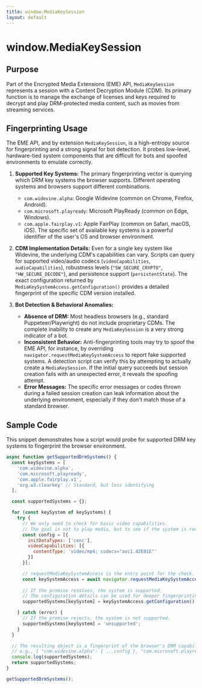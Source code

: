 ```yaml
---
title: window.MediaKeySession
layout: default
---
```

# window.MediaKeySession
## Purpose
Part of the Encrypted Media Extensions (EME) API, `MediaKeySession` represents a session with a Content Decryption Module (CDM). Its primary function is to manage the exchange of licenses and keys required to decrypt and play DRM-protected media content, such as movies from streaming services.

## Fingerprinting Usage
The EME API, and by extension `MediaKeySession`, is a high-entropy source for fingerprinting and a strong signal for bot detection. It probes low-level, hardware-tied system components that are difficult for bots and spoofed environments to emulate correctly.

1.  **Supported Key Systems:** The primary fingerprinting vector is querying which DRM key systems the browser supports. Different operating systems and browsers support different combinations.
    *   `com.widevine.alpha`: Google Widevine (common on Chrome, Firefox, Android).
    *   `com.microsoft.playready`: Microsoft PlayReady (common on Edge, Windows).
    *   `com.apple.fairplay.v1`: Apple FairPlay (common on Safari, macOS, iOS).
    The specific set of available key systems is a powerful identifier of the user's OS and browser environment.

2.  **CDM Implementation Details:** Even for a single key system like Widevine, the underlying CDM's capabilities can vary. Scripts can query for supported video/audio codecs (`videoCapabilities`, `audioCapabilities`), robustness levels (`"SW_SECURE_CRYPTO"`, `"HW_SECURE_DECODE"`), and persistence support (`persistentState`). The exact configuration returned by `MediaKeySystemAccess.getConfiguration()` provides a detailed fingerprint of the specific CDM version installed.

3.  **Bot Detection & Behavioral Anomalies:**
    *   **Absence of DRM:** Most headless browsers (e.g., standard Puppeteer/Playwright) do not include proprietary CDMs. The complete inability to create any `MediaKeySession` is a very strong indicator of a bot.
    *   **Inconsistent Behavior:** Anti-fingerprinting tools may try to spoof the EME API, for instance, by overriding `navigator.requestMediaKeySystemAccess` to report fake supported systems. A detection script can verify this by attempting to actually create a `MediaKeySession`. If the initial query succeeds but session creation fails with an unexpected error, it reveals the spoofing attempt.
    *   **Error Messages:** The specific error messages or codes thrown during a failed session creation can leak information about the underlying environment, especially if they don't match those of a standard browser.

## Sample Code
This snippet demonstrates how a script would probe for supported DRM key systems to fingerprint the browser environment.

```javascript
async function getSupportedDrmSystems() {
  const keySystems = [
    'com.widevine.alpha',
    'com.microsoft.playready',
    'com.apple.fairplay.v1',
    'org.w3.clearkey' // Standard, but less identifying
  ];

  const supportedSystems = {};

  for (const keySystem of keySystems) {
    try {
      // We only need to check for basic video capabilities.
      // The goal is not to play media, but to see if the system is recognized.
      const config = [{
        initDataTypes: ['cenc'],
        videoCapabilities: [{
          contentType: 'video/mp4; codecs="avc1.42E01E"'
        }]
      }];

      // requestMediaKeySystemAccess is the entry point for the check.
      const keySystemAccess = await navigator.requestMediaKeySystemAccess(keySystem, config);
      
      // If the promise resolves, the system is supported.
      // The configuration details can be used for deeper fingerprinting.
      supportedSystems[keySystem] = keySystemAccess.getConfiguration();

    } catch (error) {
      // If the promise rejects, the system is not supported.
      supportedSystems[keySystem] = 'unsupported';
    }
  }

  // The resulting object is a fingerprint of the browser's DRM capabilities.
  // e.g., { "com.widevine.alpha": { ...config }, "com.microsoft.playready": "unsupported", ... }
  console.log(supportedSystems);
  return supportedSystems;
}

getSupportedDrmSystems();
```